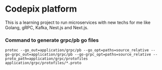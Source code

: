# Codepix platform
This is a learning project to run microservices with new techs for me like Golang, gRPC, Kafka, Nest.js and Next.js.

### Command to generate grpc/pb go files
```
protoc --go_out=application/grpc/pb --go_opt=paths=source_relative --go-grpc_out=application/grpc/pb --go-grpc_opt=paths=source_relative --proto_path=application/grpc/protofiles application/grpc/protofiles/*.proto
``` 